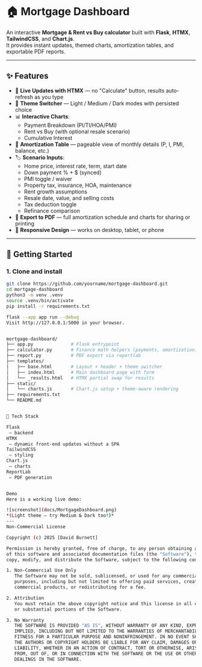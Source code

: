 # 🏠 Mortgage Dashboard

An interactive **Mortgage & Rent vs Buy calculator** built with **Flask**, **HTMX**, **TailwindCSS**, and **Chart.js**.  
It provides instant updates, themed charts, amortization tables, and exportable PDF reports.

---

## ✨ Features

- 🔄 **Live Updates with HTMX** — no "Calculate" button, results auto-refresh as you type  
- 🎨 **Theme Switcher** — Light / Medium / Dark modes with persisted choice  
- 📊 **Interactive Charts**:
  - Payment Breakdown (PI/TI/HOA/PMI)
  - Rent vs Buy (with optional resale scenario)
  - Cumulative Interest
- 📑 **Amortization Table** — pageable view of monthly details (P, I, PMI, balance, etc.)  
- 🏷 **Scenario Inputs**:
  - Home price, interest rate, term, start date
  - Down payment % + $ (synced)
  - PMI toggle / waiver
  - Property tax, insurance, HOA, maintenance
  - Rent growth assumptions
  - Resale date, value, and selling costs
  - Tax deduction toggle
  - Refinance comparison
- 📄 **Export to PDF** — full amortization schedule and charts for sharing or printing  
- 📱 **Responsive Design** — works on desktop, tablet, or phone

---

## 🚀 Getting Started

### 1. Clone and install

```bash
git clone https://github.com/yourname/mortgage-dashboard.git
cd mortgage-dashboard
python3 -m venv .venv
source .venv/bin/activate
pip install -r requirements.txt

flask --app app run --debug
Visit http://127.0.0.1:5000 in your browser.


mortgage-dashboard/
├── app.py              # Flask entrypoint
├── calculator.py       # Finance math helpers (payments, amortization, PMI)
├── report.py           # PDF export via reportlab
├── templates/
│   ├── base.html       # Layout + header + theme switcher
│   ├── index.html      # Main dashboard page with form
│   └── _results.html   # HTMX partial swap for results
├── static/
│   └── charts.js       # Chart.js setup + theme-aware rendering
├── requirements.txt
└── README.md


🧩 Tech Stack

Flask
 — backend
HTMX
 — dynamic front-end updates without a SPA
TailwindCSS
 — styling
Chart.js
 — charts
ReportLab
 — PDF generation


Demo
Here is a working live demo:

![screenshot](docs/MortgageDashboard.png)  
*(Light theme — try Medium & Dark too!)*
---
Non-Commercial License

Copyright (c) 2025 [David Burnett]

Permission is hereby granted, free of charge, to any person obtaining a copy
of this software and associated documentation files (the "Software"), to use,
copy, modify, and distribute the Software, subject to the following conditions:

1. Non-Commercial Use Only
   The Software may not be sold, sublicensed, or used for any commercial
   purposes, including but not limited to offering paid services, creating
   commercial products, or redistributing for a fee.

2. Attribution
   You must retain the above copyright notice and this license in all copies
   or substantial portions of the Software.

3. No Warranty
   THE SOFTWARE IS PROVIDED "AS IS", WITHOUT WARRANTY OF ANY KIND, EXPRESS OR
   IMPLIED, INCLUDING BUT NOT LIMITED TO THE WARRANTIES OF MERCHANTABILITY,
   FITNESS FOR A PARTICULAR PURPOSE AND NONINFRINGEMENT. IN NO EVENT SHALL
   THE AUTHORS OR COPYRIGHT HOLDERS BE LIABLE FOR ANY CLAIM, DAMAGES OR OTHER
   LIABILITY, WHETHER IN AN ACTION OF CONTRACT, TORT OR OTHERWISE, ARISING
   FROM, OUT OF, OR IN CONNECTION WITH THE SOFTWARE OR THE USE OR OTHER
   DEALINGS IN THE SOFTWARE.


